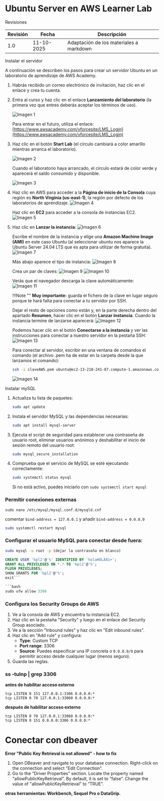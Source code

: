 # Ubuntu Server en AWS Learner Lab

<span class="mi_h3">Revisiones</span>

|Revisión | Fecha| Descripción|
|---------|------|-------------|
|1.0 | 11-10-2025 | Adaptación de los materiales a markdown|



<span class="mi_h3">Instalar el servidor</span>

A continuación se describen los pasos para crear un servidor Ubuntu en un laboratorio de aprendizaje de AWS Academy.

1.  Habrás recibido un correo electrónico de invitación, haz clic en el enlace y crea tu cuenta.


2.  Entra al curso y haz clic en el enlace **Lanzamiento del laboratorio** (la primera vez que entres deberás aceptar los términos de uso).

    ![Imagen 1](img/AWS/imagen_001.jpg)

    Para entrar en el futuro, utiliza el enlace: [https://www.awsacademy.com/vforcesite/LMS_Login](https://www.awsacademy.com/vforcesite/LMS_Login)


3.  Haz clic en el botón **Start Lab** (el círculo cambiará a color amarillo mientras arranca el laboratorio).

    ![Imagen 2](img/AWS/imagen_002.jpg)

    Cuando el laboratorio haya arrancado, el círculo estará de color verde y aparecerá el saldo consumido y disponible.

    ![Imagen 3](img/AWS/imagen_003.jpg)


4.  Haz clic en AWS para acceder a la **Página de inicio de la Consola** cuya región es **North Virginia (us-east-1)**, la región por defecto de los laboratorios de aprendizaje.
    ![Imagen 4](img/AWS/imagen_004.jpg)

    Haz clic en **EC2** para acceder a la consola de instancias EC2.
    ![Imagen 5](img/AWS/imagen_005.jpg)

5.  Haz clic en **Lanzar la instancia**:
    ![Imagen 6](img/AWS/imagen_006.jpg)

    Escribe el nombre de la instancia y elige una **Amazon Machine Image (AMI)** en este caso Ubuntu (al seleccionar ubuntu nos aparece la Ubuntu Server 24.04 LTS que es apta para utilizar de forma gratuita).
    ![Imagen 7](img/AWS/imagen_007.jpg)

    Más abajo aparece el tipo de instancia:
    ![Imagen 8](img/AWS/imagen_008.jpg)

    Crea un par de claves:
    ![Imagen 9](img/AWS/imagen_009.jpg)
    ![Imagen 10](img/AWS/imagen_010.jpg)

    Verás que el navegador descarga la clave automáticamente:
    ![Imagen 11](img/AWS/imagen_011.jpg)

    !!!Note ""
        **Muy importante:** guarda el fichero de la clave en lugar seguro porque te hará falta para conectar a tu servidor por SSH.


    Dejar el resto de opciones como están y, en la parte derecha dentro del apartado **Resumen**, hacer clic en el botón **Lanzar instancia**. Cuando la instancia termine de lanzarse aparecerá:
    ![Imagen 12](img/AWS/imagen_012.jpg)

    Podemos hacer clic en el botón **Conectarse a la instancia** y ver las instrucciones para conectar a nuestro servidor en la pestaña SSH:
    ![Imagen 13](img/AWS/imagen_013.jpg)

    Para conectar al servidor, escribir en una ventana de comandos el comando (el archivo .pem ha de estar en la carpeta desde la que lanzamos el comando):

    ```bash
    ssh -i claveAWS.pem ubuntu@ec2-13-218-241-87.compute-1.amazonaws.com
    ```

    ![Imagen 14](img/AWS/imagen_014.jpg)


<span class="mi_h3">Instalar mySQL</span>


1.  Actualiza tu lista de paquetes:
    ```bash
    sudo apt update
    ```
2.  Instala el servidor MySQL y las dependencias necesarias:
    ```bash
    sudo apt install mysql-server
    ```
3.  Ejecuta el script de seguridad para establecer una contraseña de usuario root, eliminar usuarios anónimos y deshabilitar el inicio de sesión remoto del usuario root:
    ```bash
    sudo mysql_secure_installation
    ```
4.  Comprueba que el servicio de MySQL se esté ejecutando correctamente:
    ```bash
    sudo systemctl status mysql
    ```
    Si no está activo, puedes iniciarlo con `sudo systemctl start mysql`

### Permitir conexiones externas
`sudo nano /etc/mysql/mysql.conf.d/mysqld.cnf`

comentar `bind-address = 127.0.0.1`
y añadir `bind-address = 0.0.0.0`

```bash
sudo systemctl restart mysql
```

### Configurar el usuario MySQL para conectar desde fuera:
```bash
sudo mysql -u root -p (dejar la contraseña en blanco)
```

```sql
CREATE USER 'bpl2'@'%' IDENTIFIED BY 'holaHOLA01+';
GRANT ALL PRIVILEGES ON *.* TO 'bpl2'@'%';
FLUSH PRIVILEGES;
SHOW GRANTS FOR 'bpl2'@'%';
exit```

```bash
sudo ufw allow 3306
```

### Configura los Security Groups de AWS

1.  Ve a la consola de AWS y encuentra tu instancia EC2.
2.  Haz clic en la pestaña "Security" y luego en el enlace del Security Group asociado.
3.  Ve a la sección "Inbound rules" y haz clic en "Edit inbound rules".
4.  Haz clic en "Add rule" y configura:
    *   **Type**: Custom TCP
    *   **Port range**: 3306
    *   **Source**: Puedes especificar una IP concreta o `0.0.0.0/0` para permitir acceso desde cualquier lugar (menos seguro).
5.  Guarda las reglas.

### ss -tulnp | grep 3306

**antes de habilitar acceso externo**
```
tcp LISTEN 0 151 127.0.0.1:3306 0.0.0.0:*
tcp LISTEN 0 70 127.0.0.1:33060 0.0.0.0:*
```

**después de habilitar acceso externo**
```
tcp LISTEN 0 70 127.0.0.1:33060 0.0.0.0:*
tcp LISTEN 0 151 0.0.0.0:3306 0.0.0.0:*
```

# Conectar con dbeaver

**Error "Public Key Retrieval is not allowed" - how to fix**

1.  Open DBeaver and navigate to your database connection. Right-click on the connection and select "Edit Connection".
2.  Go to the “Driver Properties” section. Locate the property named "allowPublicKeyRetrieval”. By default, it is set to “false”. Change the value of "allowPublicKeyRetrieval” to “TRUE”.

**otras herramientas: Workbench, Sequel Pro o DataGrip.**


